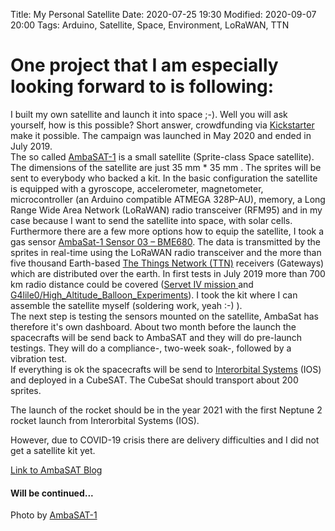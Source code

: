 Title: My Personal Satellite
Date: 2020-07-25 19:30
Modified: 2020-09-07 20:00
Tags: Arduino, Satellite, Space, Environment, LoRaWAN, TTN

# One project that I am especially looking forward to is following:

I built my own satellite and launch it into space ;-).
Well you will ask yourself, how is this possible?
Short answer, crowdfunding via [Kickstarter](https://www.kickstarter.com/projects/ambasat/ambasat-1-an-educational-space-satellite-kit?lang=de) make it possible.
The campaign was launched in May 2020 and ended in July 2019.   
The so called [AmbaSAT-1](https://ambasat.com/) is a small satellite (Sprite-class Space satellite).
The dimensions of the satellite are just 35 mm * 35 mm .
The sprites will be sent to everybody who backed a kit. 
In the basic configuration the satellite is equipped with a gyroscope, accelerometer, magnetometer, microcontroller (an Arduino compatible ATMEGA 328P-AU), memory, a Long Range Wide Area Network (LoRaWAN) radio transceiver (RFM95) and in my case because I want to send the satellite into space, with solar cells.
Furthermore there are a few more options how to equip the satellite, I took a gas sensor [AmbaSat-1 Sensor 03 – BME680](https://ambasat.com/product/ambasat-1-sensor-03/). 
The data is transmitted by the sprites in real-time using the LoRaWAN radio transceiver and the more than five thousand Earth-based [The Things Network (TTN)](https://www.thethingsnetwork.org/) receivers (Gateways) which are distributed over the earth. In first tests in July 2019 more than 700 km radio distance could be covered ([Servet IV mission ](https://www.thethingsnetwork.org/article/lorawan-distance-world-record) and [G4lile0/High_Altitude_Balloon_Experiments](https://github.com/G4lile0/High_Altitude_Balloon_Experiments/tree/master/Pape_I_400gr/Antennas)).
I took the kit where I can assemble the satellite myself (soldering work, yeah :-) ).   
The next step is testing the sensors mounted on the satellite, AmbaSat has therefore it's own dashboard.
About two month before the launch the spacecrafts will be send back to AmbaSAT and they will do pre-launch testings.
They will do a compliance-, two-week soak-, followed by a vibration test.   
If everything is ok the spacecrafts will be send to [Interorbital Systems](https://www.interorbital.com/) (IOS) and deployed in a CubeSAT.
The CubeSat should transport about 200 sprites.

The launch of the rocket should be in the year 2021 with the first Neptune 2 rocket launch from Interorbital Systems (IOS).

However, due to COVID-19 crisis there are delivery difficulties and I did not get a satellite kit yet.

[Link to AmbaSAT Blog ](https://ambasat.com/blog-2/)

#### Will be continued...

Photo by [AmbaSAT-1](https://ambasat.com/)

